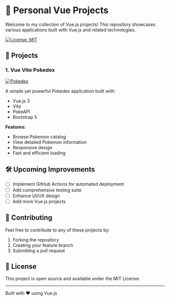 # 🚀 Personal Vue Projects

Welcome to my collection of Vue.js projects! This repository showcases various applications built with Vue.js and related technologies.

[![License: MIT](https://img.shields.io/badge/License-MIT-yellow.svg)](https://opensource.org/licenses/MIT)

## 📱 Projects

### 1. Vue Vite Pokedex

[![Pokedex](https://img.shields.io/badge/Demo-Live%20Preview-42b883?style=for-the-badge)](https://afasari.github.io/vue-workspace/vue-vite-pokedex/)

A simple yet powerful Pokedex application built with:

- Vue.js 3
- Vite
- PokeAPI
- Bootstrap 5

**Features:**

- Browse Pokemon catalog
- View detailed Pokemon information
- Responsive design
- Fast and efficient loading

## 🛠️ Upcoming Improvements

- [ ] Implement GitHub Actions for automated deployment
- [ ] Add comprehensive testing suite
- [ ] Enhance UI/UX design
- [ ] Add more Vue.js projects

## 🤝 Contributing

Feel free to contribute to any of these projects by:

1. Forking the repository
2. Creating your feature branch
3. Submitting a pull request

## 📝 License

This project is open source and available under the MIT License.

---
Built with ❤️ using Vue.js
